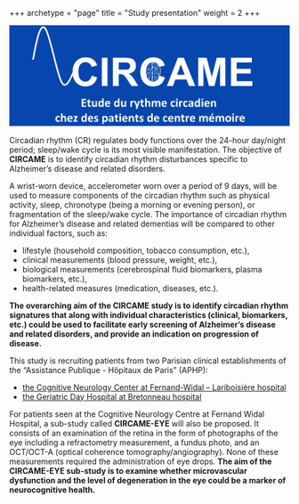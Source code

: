 +++
archetype = "page"
title = "Study presentation"
weight = 2
+++

![](baniereetude.png)

Circadian rhythm (CR) regulates body functions over the 24-hour day/night period; sleep/wake cycle is its most visible manifestation. The objective of **CIRCAME** is to identify circadian rhythm disturbances specific to Alzheimer’s disease and related disorders. 

A wrist-worn device, accelerometer worn over a period of 9 days, will be used to measure components of the circadian rhythm such as physical activity, sleep, chronotype (being a morning or evening person), or fragmentation of the sleep/wake cycle. 
The importance of circadian rhythm for Alzheimer’s disease and related dementias will be compared to other individual factors, such as: 
- lifestyle (household composition, tobacco consumption, etc.), 
- clinical measurements (blood pressure, weight, etc.), 
- biological measurements (cerebrospinal fluid biomarkers, plasma biomarkers, etc.), 
- health-related measures (medication, diseases, etc.).

**The overarching aim of the CIRCAME study is to identify circadian rhythm signatures that along with individual characteristics (clinical, biomarkers, etc.) could be used to facilitate early screening of Alzheimer’s disease and related disorders, and provide an indication on progression of disease.** 

This study is recruiting patients from two Parisian clinical establishments of the “Assistance Publique - Hôpitaux de Paris” (APHP):
- [the Cognitive Neurology Center at Fernand-Widal – Lariboisière hospital](https://centre-memoire.aphp.fr/)
- [the Geriatric Day Hospital at Bretonneau hospital](https://www.hopital.fr/annuaire-service/hopital-de-jour-geriatrique-ap-hp-hopital-bretonneau-paris,39472)

For patients seen at the Cognitive Neurology Centre at Fernand Widal Hospital, a sub-study called **CIRCAME-EYE** will also be proposed. It consists of an examination of the retina in the form of photographs of the eye including a refractometry measurement, a fundus photo, and an OCT/OCT-A (optical coherence tomography/angiography). None of these measurements required the administration of eye drops. 
**The aim of the CIRCAME-EYE sub-study is to examine whether microvascular dysfunction and the level of degeneration in the eye could be a marker of neurocognitive health.**
